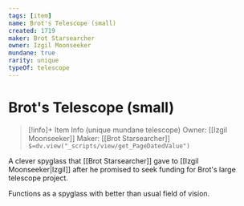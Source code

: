 ```yaml
---
tags: [item]
name: Brot's Telescope (small)
created: 1719
maker: Brot Starsearcher
owner: Izgil Moonseeker
mundane: true
rarity: unique
typeOf: telescope
---
```

# Brot's Telescope (small)
>[!info]+ Item Info
>(unique mundane telescope)
> Owner: [[Izgil Moonseeker]]
> Maker: [[Brot Starsearcher]]
>`$=dv.view("_scripts/view/get_PageDatedValue")`

A clever spyglass that [[Brot Starsearcher]] gave to [[Izgil Moonseeker|Izgil]] after he promised to seek funding for Brot's large telescope project.

Functions as a spyglass with better than usual field of vision.